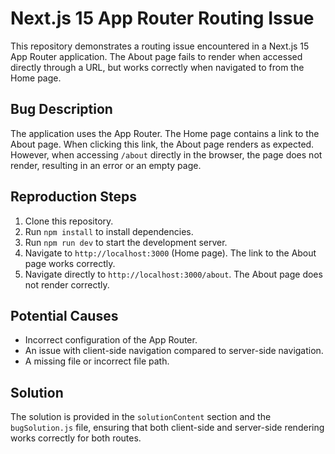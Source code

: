# Next.js 15 App Router Routing Issue

This repository demonstrates a routing issue encountered in a Next.js 15 App Router application.  The About page fails to render when accessed directly through a URL, but works correctly when navigated to from the Home page.

## Bug Description

The application uses the App Router.  The Home page contains a link to the About page. When clicking this link, the About page renders as expected. However, when accessing `/about` directly in the browser, the page does not render, resulting in an error or an empty page.

## Reproduction Steps

1. Clone this repository.
2. Run `npm install` to install dependencies.
3. Run `npm run dev` to start the development server.
4. Navigate to `http://localhost:3000` (Home page).  The link to the About page works correctly.
5. Navigate directly to `http://localhost:3000/about`. The About page does not render correctly.

## Potential Causes

- Incorrect configuration of the App Router.
- An issue with client-side navigation compared to server-side navigation.
- A missing file or incorrect file path.

## Solution

The solution is provided in the `solutionContent` section and the `bugSolution.js` file, ensuring that both client-side and server-side rendering works correctly for both routes.